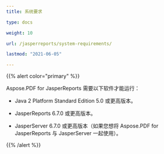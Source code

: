 ```yaml
---
title: 系统要求

type: docs

weight: 10

url: /jasperreports/system-requirements/

lastmod: "2021-06-05"

---
```


{{% alert color="primary" %}}

Aspose.PDF for JasperReports 需要以下软件才能运行：

- Java 2 Platform Standard Edition 5.0 或更高版本。

- JasperReports 6.7.0 或更高版本。

- JasperServer 6.7.0 或更高版本（如果您想将 Aspose.PDF for JasperReports 与 JasperServer 一起使用）。

{{% /alert %}}